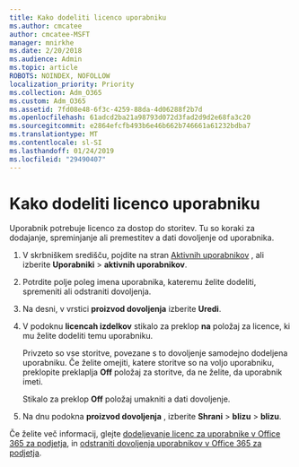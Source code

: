 ```yaml
---
title: Kako dodeliti licenco uporabniku
ms.author: cmcatee
author: cmcatee-MSFT
manager: mnirkhe
ms.date: 2/20/2018
ms.audience: Admin
ms.topic: article
ROBOTS: NOINDEX, NOFOLLOW
localization_priority: Priority
ms.collection: Adm_O365
ms.custom: Adm_O365
ms.assetid: 7fd08e48-6f3c-4259-88da-4d06288f2b7d
ms.openlocfilehash: 61adcd2ba21a98793d072d3fad2d9d2e68fa3c20
ms.sourcegitcommit: e2864efcfb493b6e46b662b746661a61232bdba7
ms.translationtype: MT
ms.contentlocale: sl-SI
ms.lasthandoff: 01/24/2019
ms.locfileid: "29490407"
---
```

# <a name="how-to-assign-a-license-to-a-user"></a>Kako dodeliti licenco uporabniku

Uporabnik potrebuje licenco za dostop do storitev. Tu so koraki za dodajanje, spreminjanje ali premestitev a dati dovoljenje od uporabnika.
  
1. V skrbniškem središču, pojdite na stran [Aktivnih uporabnikov](https://go.microsoft.com/fwlink/p/?linkid=834822) , ali izberite **Uporabniki** \> **aktivnih uporabnikov**.
    
2. Potrdite polje poleg imena uporabnika, kateremu želite dodeliti, spremeniti ali odstraniti dovoljenja.
    
3. Na desni, v vrstici **proizvod dovoljenja** izberite **Uredi**.
    
4. V podoknu **licencah izdelkov** stikalo za preklop **na** položaj za licence, ki mu želite dodeliti temu uporabniku. 
    
    Privzeto so vse storitve, povezane s to dovoljenje samodejno dodeljena uporabniku. Če želite omejiti, katere storitve so na voljo uporabniku, preklopite preklaplja **Off** položaj za storitve, da ne želite, da uporabnik imeti. 
    
    Stikalo za preklop **Off** položaj umakniti a dati dovoljenje. 
    
5. Na dnu podokna **proizvod dovoljenja** , izberite **Shrani** \> **blizu** \> **blizu**.
    
Če želite več informacij, glejte [dodeljevanje licenc za uporabnike v Office 365 za podjetja](https://support.office.com/article/997596b5-4173-4627-b915-36abac6786dc), in [odstraniti dovoljenja uporabnikov v Office 365 za podjetja](https://support.office.com/article/9b497c85-d0a4-4735-80fa-d3565bc05bd1).
  

